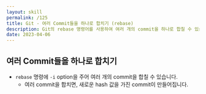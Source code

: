 ```yaml
---
layout: skill
permalink: /125
title: Git - 여러 Commit들을 하나로 합치기 (rebase)
description: Git의 rebase 명령어를 사용하여 여러 개의 commit을 하나로 합칠 수 있습니다.
date: 2023-04-06
---
```



## 여러 Commit들을 하나로 합치기

- `rebase` 명령에 `-i` option을 주어 여러 개의 commit을 합칠 수 있습니다.
    - 여러 commit을 합치면, 새로운 hash 값을 가진 commit이 만들어집니다.


